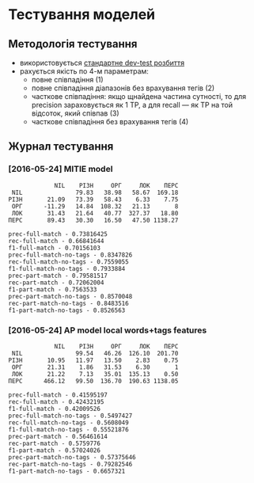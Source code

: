 # Тестування моделей

## Методологія тестування

- використовується [стандартне dev-test розбиття](../doc/dev-test-split.txt)
- рахується якість по 4-м параметрам:
  - повне співпадіння (1)
  - повне співпадіння діапазонів без врахування тегів (2)
  - часткове співпадіння: якщо щнайдена частина сутності, то для precision зараховується як 1 TP, а для recall — як TP на той відсоток, який співпав (3)
  - часткове співпадіння без врахування тегів (4)


## Журнал тестування

### [2016-05-24] MITIE model

```
    	     NIL    РІЗН     ОРГ     ЛОК    ПЕРС
 NIL	           79.83   38.98   58.67  169.18
РІЗН	   21.09   73.39   58.43    6.33    7.75
 ОРГ	  -11.29   14.84  108.32   21.13       8
 ЛОК	   31.43   21.64   40.77  327.37   18.80
ПЕРС	   89.43   30.30   16.50   47.50 1138.27
 
prec-full-match - 0.73816425
rec-full-match - 0.66841644
f1-full-match - 0.70156103
prec-full-match-no-tags - 0.8347826
rec-full-match-no-tags - 0.7559055
f1-full-match-no-tags - 0.7933884
prec-part-match - 0.79581517
rec-part-match - 0.72062004
f1-part-match - 0.7563533
prec-part-match-no-tags - 0.8570048
rec-part-match-no-tags - 0.8483516
f1-part-match-no-tags - 0.8526563
```

### [2016-05-24] AP model local words+tags features

```
    	     NIL    РІЗН     ОРГ     ЛОК    ПЕРС
 NIL	           99.54   46.26  126.10  201.70
РІЗН	   10.95   11.97   13.50    2.83    0.75
 ОРГ	   21.31    1.86   31.53    6.30       1
 ЛОК	   21.22    7.13   35.01  135.13    0.50
ПЕРС	  466.12   99.50  136.70  190.63 1138.05

prec-full-match - 0.41595197
rec-full-match - 0.42432195
f1-full-match - 0.42009526
prec-full-match-no-tags - 0.5497427
rec-full-match-no-tags - 0.5608049
f1-full-match-no-tags - 0.55521876
prec-part-match - 0.56461614
rec-part-match - 0.5759776
f1-part-match - 0.57024026
prec-part-match-no-tags - 0.57375646
rec-part-match-no-tags - 0.79282546
f1-part-match-no-tags - 0.6657321

